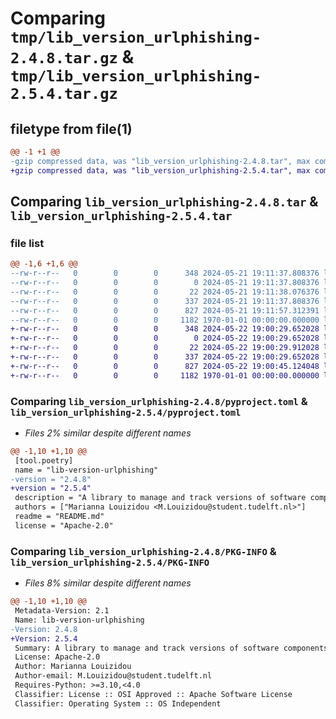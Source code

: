 # Comparing `tmp/lib_version_urlphishing-2.4.8.tar.gz` & `tmp/lib_version_urlphishing-2.5.4.tar.gz`

## filetype from file(1)

```diff
@@ -1 +1 @@
-gzip compressed data, was "lib_version_urlphishing-2.4.8.tar", max compression
+gzip compressed data, was "lib_version_urlphishing-2.5.4.tar", max compression
```

## Comparing `lib_version_urlphishing-2.4.8.tar` & `lib_version_urlphishing-2.5.4.tar`

### file list

```diff
@@ -1,6 +1,6 @@
--rw-r--r--   0        0        0      348 2024-05-21 19:11:37.808376 lib_version_urlphishing-2.4.8/README.md
--rw-r--r--   0        0        0        0 2024-05-21 19:11:37.808376 lib_version_urlphishing-2.4.8/lib_version_URLPhishing/__init__.py
--rw-r--r--   0        0        0       22 2024-05-21 19:11:38.076376 lib_version_urlphishing-2.4.8/lib_version_URLPhishing/version.py
--rw-r--r--   0        0        0      337 2024-05-21 19:11:37.808376 lib_version_urlphishing-2.4.8/lib_version_URLPhishing/version_util.py
--rw-r--r--   0        0        0      827 2024-05-21 19:11:57.312391 lib_version_urlphishing-2.4.8/pyproject.toml
--rw-r--r--   0        0        0     1182 1970-01-01 00:00:00.000000 lib_version_urlphishing-2.4.8/PKG-INFO
+-rw-r--r--   0        0        0      348 2024-05-22 19:00:29.652028 lib_version_urlphishing-2.5.4/README.md
+-rw-r--r--   0        0        0        0 2024-05-22 19:00:29.652028 lib_version_urlphishing-2.5.4/lib_version_URLPhishing/__init__.py
+-rw-r--r--   0        0        0       22 2024-05-22 19:00:29.912028 lib_version_urlphishing-2.5.4/lib_version_URLPhishing/version.py
+-rw-r--r--   0        0        0      337 2024-05-22 19:00:29.652028 lib_version_urlphishing-2.5.4/lib_version_URLPhishing/version_util.py
+-rw-r--r--   0        0        0      827 2024-05-22 19:00:45.124048 lib_version_urlphishing-2.5.4/pyproject.toml
+-rw-r--r--   0        0        0     1182 1970-01-01 00:00:00.000000 lib_version_urlphishing-2.5.4/PKG-INFO
```

### Comparing `lib_version_urlphishing-2.4.8/pyproject.toml` & `lib_version_urlphishing-2.5.4/pyproject.toml`

 * *Files 2% similar despite different names*

```diff
@@ -1,10 +1,10 @@
 [tool.poetry]
 name = "lib-version-urlphishing"
-version = "2.4.8"
+version = "2.5.4"
 description = "A library to manage and track versions of software components"
 authors = ["Marianna Louizidou <M.Louizidou@student.tudelft.nl>"]
 readme = "README.md"
 license = "Apache-2.0"
```

### Comparing `lib_version_urlphishing-2.4.8/PKG-INFO` & `lib_version_urlphishing-2.5.4/PKG-INFO`

 * *Files 8% similar despite different names*

```diff
@@ -1,10 +1,10 @@
 Metadata-Version: 2.1
 Name: lib-version-urlphishing
-Version: 2.4.8
+Version: 2.5.4
 Summary: A library to manage and track versions of software components
 License: Apache-2.0
 Author: Marianna Louizidou
 Author-email: M.Louizidou@student.tudelft.nl
 Requires-Python: >=3.10,<4.0
 Classifier: License :: OSI Approved :: Apache Software License
 Classifier: Operating System :: OS Independent
```

